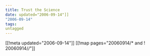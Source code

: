 ```yaml
---
title: Trust the Science
date: updated="2006-09-14"]]
"2006-09-14"
tags:
untagged
---
```

[[!meta updated="2006-09-14"]]
[[!map pages="20060914/* and ! 20060914/*/*"]]
